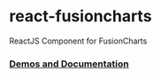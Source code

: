 react-fusioncharts
====================

ReactJS Component for FusionCharts

### [Demos and Documentation](http://www.fusioncharts.com/reactjs-charts/)